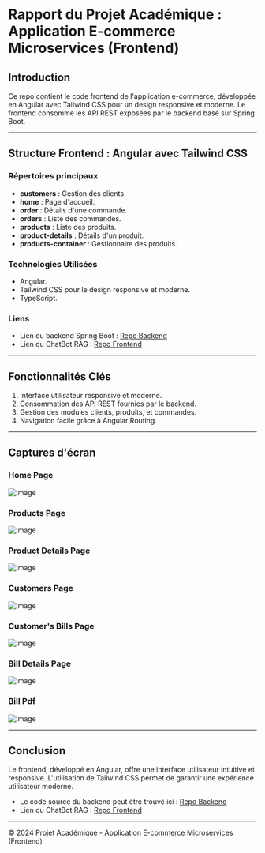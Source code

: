 
# Rapport du Projet Académique : Application E-commerce Microservices (Frontend)

## Introduction

Ce repo contient le code frontend de l'application e-commerce, développée en Angular avec Tailwind CSS pour un design responsive et moderne. Le frontend consomme les API REST exposées par le backend basé sur Spring Boot.

---

## Structure Frontend : Angular avec Tailwind CSS

### Répertoires principaux

- **customers** : Gestion des clients.
- **home** : Page d'accueil.
- **order** : Détails d'une commande.
- **orders** : Liste des commandes.
- **products** : Liste des produits.
- **product-details** : Détails d'un produit.
- **products-container** : Gestionnaire des produits.

### Technologies Utilisées

- Angular.
- Tailwind CSS pour le design responsive et moderne.
- TypeScript.

### Liens

- Lien du backend Spring Boot : [Repo Backend](https://github.com/othsoh/microService-app)
- Lien du ChatBot RAG : [Repo Frontend](https://github.com/othsoh/RAG-chatBot/)

---

## Fonctionnalités Clés

1. Interface utilisateur responsive et moderne.
2. Consommation des API REST fournies par le backend.
3. Gestion des modules clients, produits, et commandes.
4. Navigation facile grâce à Angular Routing.

---

## Captures d'écran

### Home Page
![image](https://github.com/user-attachments/assets/e1435b43-c674-4319-a8e4-9940fe049a5a)

### Products Page
![image](https://github.com/user-attachments/assets/996a79f1-dbad-4f0f-92df-4c624e1e6b05)

### Product Details Page
![image](https://github.com/user-attachments/assets/dbd7c836-d696-472c-900e-edeeb72ac432)

### Customers Page
![image](https://github.com/user-attachments/assets/da3d58e0-cc3c-46e6-a2b9-1c97822e3645)

### Customer's Bills Page
![image](https://github.com/user-attachments/assets/e46fc524-80d5-4f38-afaf-5a4219db595c)

### Bill Details Page
![image](https://github.com/user-attachments/assets/eb028190-dadb-4705-a62c-ed4e7c153e00)

### Bill Pdf 
![image](https://github.com/user-attachments/assets/90986118-0532-4f1b-a74c-4572c1bba83e)

---

## Conclusion

Le frontend, développé en Angular, offre une interface utilisateur intuitive et responsive. L'utilisation de Tailwind CSS permet de garantir une expérience utilisateur moderne.

- Le code source du backend peut être trouvé ici : [Repo Backend](https://github.com/othsoh/microService-app)
- Lien du ChatBot RAG : [Repo Frontend](https://github.com/othsoh/RAG-chatBot/)

---

© 2024 Projet Académique - Application E-commerce Microservices (Frontend)

